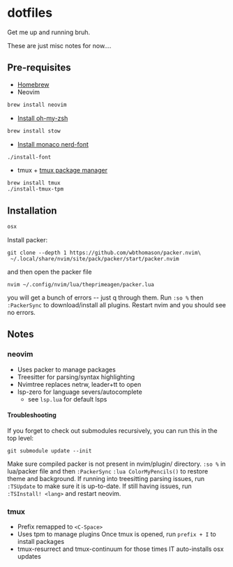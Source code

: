 # dotfiles
Get me up and running bruh.

These are just misc notes for now....

## Pre-requisites

* [Homebrew](https://docs.brew.sh/Installation)
* Neovim
```zsh
brew install neovim
```
* [Install oh-my-zsh](https://ohmyz.sh/#install)
```zsh
brew install stow
```
* [Install monaco nerd-font](https://github.com/Karmenzind/monaco-nerd-fonts)
```zsh
./install-font
```
* tmux + [tmux package manager](https://github.com/tmux-plugins/tpm)
```
brew install tmux
./install-tmux-tpm
```

## Installation

```zsh
osx
```

Install packer:
```
git clone --depth 1 https://github.com/wbthomason/packer.nvim\
 ~/.local/share/nvim/site/pack/packer/start/packer.nvim
 ```
and then open the packer file
```
nvim ~/.config/nvim/lua/theprimeagen/packer.lua
```
you will get a bunch of errors -- just q through them.
Run `:so %` then `:PackerSync` to download/install all plugins.
Restart nvim and you should see no errors.

## Notes

### neovim

- Uses packer to manage packages
- Treesitter for parsing/syntax highlighting
- Nvimtree replaces netrw, leader+tt to open
- lsp-zero for language severs/autocomplete
    - see `lsp.lua` for default lsps

#### Troubleshooting

If you forget to check out submodules recursively, you can run this in the top level:
```
git submodule update --init
```
Make sure compiled packer is not present in nvim/plugin/ directory.
`:so %` in lua/packer file and then `:PackerSync`
`:lua ColorMyPencils()` to restore theme and background.
If running into treesitting parsing issues, run `:TSUpdate` to make sure it is up-to-date.
If still having issues, run `:TSInstall! <lang>` and restart neovim.

### tmux

- Prefix remapped to `<C-Space>`
- Uses tpm to manage plugins
Once tmux is opened, run `prefix + I` to install packages
- tmux-resurrect and tmux-continuum for those times IT auto-installs osx updates

